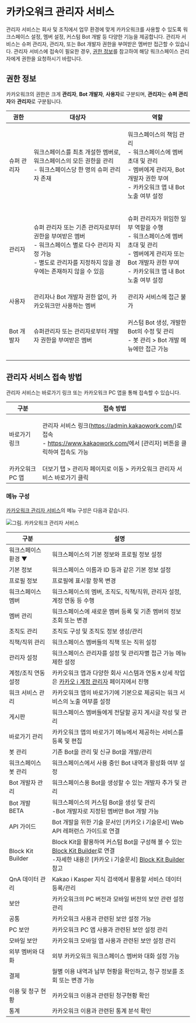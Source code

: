 # 카카오워크 관리자 서비스

관리자 서비스는 회사 및 조직에서 업무 환경에 맞게 카카오워크를 사용할 수 있도록 워크스페이스 설정, 멤버 설정, 커스텀 Bot 개발 등 다양한 기능을 제공합니다. 관리자 서비스는 슈퍼 관리자, 관리자, 또는 Bot 개발자 권한을 부여받은 멤버만 접근할 수 있습니다. 관리자 서비스에 접속이 필요한 경우, [권한 정보](service.md#undefined)를 참고하여 해당 워크스페이스 관리자에게 권한을 요청하시기 바랍니다.

## 권한 정보

카카오워크의 권한은 크게 **관리자**, **Bot 개발자**, **사용자**로 구분되며, **관리자**는 **슈퍼 관리자**와 **관리자**로 구분됩니다.

| 권한      | 대상자      | 역할     |
| ------- | ---------------------------------------------------------------------------------------------------------- | --------------------------------------------------------------------------------------------------------------- |
| 슈퍼 관리자  | <p>워크스페이스를 최초 개설한 멤버로, 워크스페이스의 모든 권한을 관리<br>- 워크스페이스당 한 명의 슈퍼 관리자 존재</p> | <p>워크스페이스의 책임 관리<br>- 워크스페이스에 멤버 초대 및 관리<br>- 멤버에게 관리자, Bot 개발자 권한 부여<br>- 카카오워크 앱 내 Bot 노출 여부 설정</p>    |
| 관리자     | <p>슈퍼 관리자 또는 기존 관리자로부터 권한을 부여받은 멤버<br>- 워크스페이스 별로 다수 관리자 지정 가능<br>- 별도로 관리자를 지정하지 않을 경우에는 존재하지 않을 수 있음</p> | <p>슈퍼 관리자가 위임한 일부 역할을 수행<br>- 워크스페이스에 멤버 초대 및 관리<br>- 멤버에게 관리자 또는 Bot 개발자 권한 부여<br>- 카카오워크 앱 내 Bot 노출 여부 설정</p> |
| 사용자     | 관리자나 Bot 개발자 권한 없이, 카카오워크만 사용하는 멤버  | 관리자 서비스에 접근 불가|
| Bot 개발자 | 슈퍼관리자 또는 관리자로부터 개발자 권한을 부여받은 멤버| <p>커스텀 Bot 생성, 개발한 Bot의 수정 및 관리<br>- 봇 관리 > Bot 개발 메뉴에만 접근 가능</p>     |

## 관리자 서비스 접속 방법

관리자 서비스는 바로가기 링크 또는 카카오워크 PC 앱을 통해 접속할 수 있습니다.

| 구분  | 접속 방법    |
| ---------- | --------------------------------------- |
| 바로가기 링크    | <p>관리자 서비스 링크(<a href="https://admin.kakaowork.com">https://admin.kakaowork.com/</a>)로 접속<br>- <a href="https://www.kakaowork.com/">https://www.kakaowork.com/</a>에서 [관리자] 버튼을 클릭하여 접속도 가능</p> |
| 카카오워크 PC 앱 | 더보기 탭 > 관리자 페이지로 이동 > 카카오워크 관리자 서비스 바로가기 클릭 |

### 메뉴 구성

[카카오워크 관리자 서비스](https://admin.kakaowork.com/)의 메뉴 구성은 다음과 같습니다.

![그림. 카카오워크 관리자 서비스](https://t1.kakaocdn.net/service\_kep\_docpublish/Figma/\[%EA%B4%80%EB%A6%AC%EC%9E%90%20%EA%B0%80%EC%9D%B4%EB%93%9C]%20Kakao%20Work/%EC%B9%B4%EC%B9%B4%EC%98%A4%EC%9B%8C%ED%81%AC%20%EA%B4%80%EB%A6%AC%EC%9E%90%20%EC%84%9C%EB%B9%84%EC%8A%A4\(%EB%B6%80%EB%A1%9Da\).png)

| 구분    | 설명|
| --------------------- | ---------------------- |
| 워크스페이스 환경 ▼| 워크스페이스의 기본 정보와 프로필 정보 설정  |
| 기본 정보  | 워크스페이스 이름과 ID 등과 같은 기본 정보 설정     |
| 프로필 정보  | 프로필에 표시할 항목 변경     |
| 워크스페이스 멤버      | 워크스페이스의 멤버, 조직도, 직책/직위, 관리자 설정, 계정 연동 등 수행    |
| 멤버 관리 | 워크스페이스에 새로운 멤버 등록 및 기존 멤버의 정보 조회 또는 변경   |
| 조직도 관리   | 조직도 구성 및 조직도 정보 생성/관리     |
| 직책/직위 관리  | 워크스페이스 멤버들의 직책 또는 직위 설정   |
| 관리자 설정     | 워크스페이스 관리자를 설정 및 관리자별 접근 가능 메뉴 제한 설정     |
| 계정/조직 연동 설정    | 카카오워크 앱과 다양한 회사 시스템과 연동ㅊ상세 작업은 [카카오 i 계정 관리자](https://account.kakaoi.ai/login/form) 페이지에서 진행|
| 워크 서비스 관리     | 카카오워크 앱의 바로가기에 기본으로 제공되는 워크 서비스의 노출 여부를 설정    |
| 게시판    | 워크스페이스 멤버들에게 전달할 공지 게시글 작성 및 관리  |
| 바로가기 관리     | 카카오워크 앱의 바로가기 메뉴에서 제공하는 서비스를 등록 및 편집     |
| 봇 관리     | 기존 Bot을 관리 및 신규 Bot을 개발/관리|
| 워크스페이스 봇 관리      | 워크스페이스에서 사용 중인 Bot 내역과 활성화 여부 설정 |
| Bot 개발자 관리   | 워크스페이스용 Bot을 생성할 수 있는 개발자 추가 및 관리|
| Bot 개발 BETA | 워크스페이스의 커스텀 Bot을 생성 및 관리<br>-Bot 개발자로 지정된 멤버만 Bot 개발 가능   
| API 가이드 | Bot 개발을 위한 기술 문서인  [카카오 i 기술문서] Web API 레퍼런스 가이드로 연결      |
| Block Kit Builder | Block Kit을 활용하여 커스텀 Bot을 구성해 볼 수 있는 [Block Kit Builder](https://www.kakaowork.com/block-kit-builder)로 연결<br>-자세한 내용은 [카카오 i 기술문서] [Block Kit Builder](https://docs.kakaoi.ai/kakao_work/blockkit/appdix_c/) 참고 |
| QnA 데이터 관리 | Kakao i Kasper 지식 검색에서 활용할 서비스 데이터 등록/관리 |
| 보안    | 카카오워크의 PC 버전과 모바일 버전의 보안 관련 설정 관리|
| 공통      | 카카오워크 사용과 관련된 보안 설정 가능    |
| PC 보안      | 카카오워크 PC 앱 사용과 관련된 보안 설정 관리      |
| 모바일 보안   | 카카오워크 모바일 앱 사용과 관련된 보안 설정 관리     |
| 외부 멤버와 대화     | 외부 카카오워크 워크스페이스 멤버와 대화 설정 가능     |
| 결제   | 월별 이용 내역과 납부 현황을 확인하고, 청구 정보를 조회 또는 변경 가능|
| 이용 및 청구 현황 | 카카오워크 이용과 관련된 청구현황 확인     |
| 통계    | 카카오워크 이용과 관련된 통계 분석 확인    |
